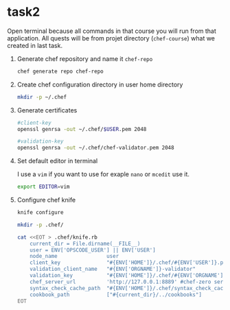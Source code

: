 # task2

Open terminal because all commands in that course you will run from that application. All quests will be from projet directory (`chef-course`) what we created in last task.

1. Generate chef repository and name it `chef-repo`

    ```bash
    chef generate repo chef-repo
    ```

2. Create chef configuration directory in user home directory

    ```bash
    mkdir -p ~/.chef
    ```

3. Generate certificates

    ```bash
    #client-key
    openssl genrsa -out ~/.chef/$USER.pem 2048

    #validation-key
    openssl genrsa -out ~/.chef/chef-validator.pem 2048
    ```

4. Set default editor in terminal

    I use a `vim` if you want to use for exaple `nano` or `mcedit` use it.

    ```bash
    export EDITOR=vim
    ```

5. Configure chef knife

    ```bash
    knife configure

    mkdir -p .chef/

    cat <<EOT > .chef/knife.rb
        current_dir = File.dirname(__FILE__)
        user = ENV['OPSCODE_USER'] || ENV['USER']
        node_name                user
        client_key               "#{ENV['HOME']}/.chef/#{ENV['USER']}.pem"
        validation_client_name   "#{ENV['ORGNAME']}-validator"
        validation_key           "#{ENV['HOME']}/.chef/#{ENV['ORGNAME']}-validator.pem"
        chef_server_url          'http://127.0.0.1:8889' #chef-zero server url
        syntax_check_cache_path  "#{ENV['HOME']}/.chef/syntax_check_cache"
        cookbook_path            ["#{current_dir}/../cookbooks"]
    EOT
    ```
